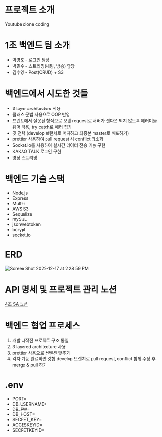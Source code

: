 # 프로젝트 소개

Youtube clone coding

# 1조 백엔드 팀 소개

- 박영호 - 로그인 담당
- 박민수 - 스트리밍(채팅, 방송) 담당
- 김수영 - Post(CRUD) + S3

# 백엔드에서 시도한 것들

- 3 layer architecture 적용
- 클래스 문법 사용으로 OOP 반영
- 프런트에서 잘못된 형식으로 보낸 request로 서버가 셧다운 되지 않도록 에러미들웨어 적용, try catch로 에러 잡기
- 깃 전략 (develop 브랜치로 머지하고 최종본 master로 배포하기)
- prettier 사용하여 pull request 시 conflict 최소화
- Socket.io를 사용하여 실시간 데이터 전송 기능 구현
- KAKAO TALK 로그인 구현
- 영상 스트리밍

# 백엔드 기술 스택

- Node.js
- Express
- Multer
- AWS S3
- Sequelize
- mySQL
- jsonwebtoken
- bcrypt
- socket.io

# ERD

![Screen Shot 2022-12-17 at 2 28 59 PM](https://user-images.githubusercontent.com/116314838/209049240-ec6d1469-dd34-4f0a-89fa-b12ca00603fd.png)

# API 명세 및 프로젝트 관리 노션

[4조 SA 노션](https://www.notion.so/soroya/4-SA-38741270d800477789b62cbbc807cb0b)

# 백엔드 협업 프로세스

1. 개발 시작전 프로젝트 구조 통일
2. 3 layered architecture 사용
3. prettier 사용으로 컨밴션 맞추기
4. 각자 기능 완료하면 깃헙 develop 브랜치로 pull request, conflict 함께 수정 후 merge & pull 하기

# .env

- PORT=
- DB_USERNAME=
- DB_PW=
- DB_HOST=
- SECRET_KEY=
- ACCESKEYID=
- SECRETKEYID=
